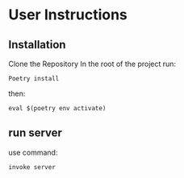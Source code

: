 # User Instructions

## Installation
Clone the Repository
In the root of the project run:
```
Poetry install
```
then:
```
eval $(poetry env activate)
```


## run server
use command:
```
invoke server
```
